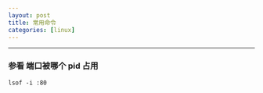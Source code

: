 ```yaml
---
layout: post 
title: 常用命令 
categories: [linux]
---
```


----
### 参看 端口被哪个 pid 占用  ###

`lsof -i :80`





